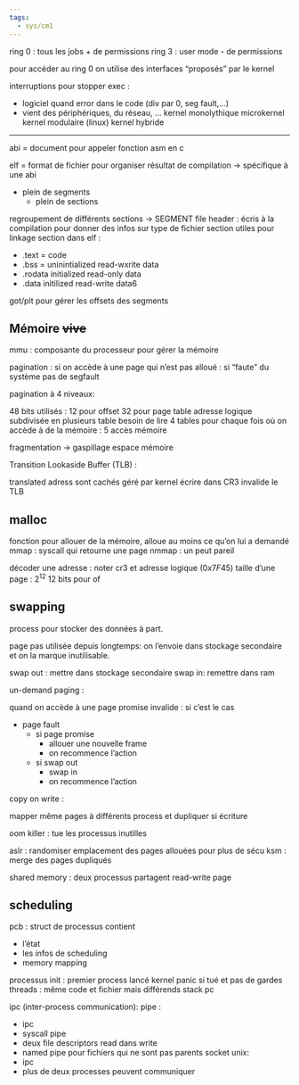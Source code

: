 ```yaml
---
tags:
  - sys/cm1
---
```

ring 0 : tous les jobs + de permissions
ring 3 : user mode - de permissions

pour accéder au ring 0 on utilise des interfaces “proposés” par le kernel

interruptions pour stopper exec :
- logiciel quand error dans le code (div par 0, seg fault,…)
- vient des périphériques, du réseau, …
kernel monolythique
microkernel
kernel modulaire (linux)
kernel hybride 

---
abi = document pour appeler fonction asm en c

elf = format de fichier pour organiser résultat de compilation → spécifique à une abi
- plein de segments
	- plein de sections
	
regroupement de différents sections → SEGMENT
file header : écris à la compilation pour donner des infos sur type de fichier
section utiles pour linkage 
section dans elf :
- .text = code
- .bss = uninintialized read-wxrite data
- .rodata initialized read-only data
- .data initilized read-write data6

got/plt pour gérer les offsets des segments

## Mémoire ~~vive~~
mmu : composante du processeur pour gérer la mémoire 

pagination :
si on accède à une page qui n’est pas alloué : si “faute” du système pas de segfault

pagination à  4 niveaux:

48 bits utilisés : 12 pour offset 32 pour page table
adresse logique subdivisée en plusieurs table
besoin de lire 4 tables pour chaque fois où on accède à de la mémoire : 5 accès mémoire

fragmentation → gaspillage espace mémoire


Transition Lookaside Buffer (TLB) :

translated adress sont cachés
géré par kernel
écrire dans CR3 invalide le TLB


## malloc

fonction pour allouer de la mémoire, alloue au  moins ce qu’on lui a demandé 
mmap : syscall qui retourne une page
nmmap : un peut pareil

décoder une adresse :
noter cr3 et adresse logique ($0x7F45)$ 
taille d’une page : $2^{12}$
12 bits pour of

## swapping 

process pour stocker des données à part.

page pas utilisée depuis longtemps: on l’envoie dans stockage secondaire et on la marque inutilisable.

swap out : mettre dans stockage secondaire
swap in: remettre dans ram

un-demand paging :

quand on accède à une page promise invalide :
si c’est le cas
- page fault
	- si page promise 
		- allouer une nouvelle frame
		- on recommence l’action
	- si swap out 
		- swap in
		- on recommence l’action

copy on write : 


mapper même pages à différents process et dupliquer si écriture

oom killer : tue les processus inutilles

aslr : randomiser emplacement des pages allouées pour plus de sécu
ksm : merge des pages dupliqués

shared memory :
deux processus partagent read-write page
## scheduling
pcb : struct de processus
contient 
- l’état
- les infos de scheduling
- memory mapping

processus init : 
premier process lancé
kernel panic si tué et pas de gardes
threads :
même code et fichier mais différends stack pc  

ipc (inter-process communication):
pipe : 
- ipc
- syscall pipe
- deux file descriptors read dans write
- named pipe pour fichiers qui ne sont pas parents
socket unix:
- ipc
- plus de deux processes peuvent communiquer  